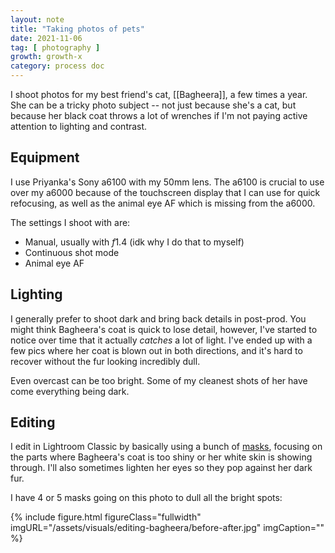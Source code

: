 ```yaml
---
layout: note
title: "Taking photos of pets"
date: 2021-11-06
tag: [ photography ]
growth: growth-x
category: process doc
---
```


I shoot photos for my best friend's cat, [[Bagheera]], a few times a year. She can be a tricky photo subject -- not just because she's a cat, but because her black coat throws a lot of wrenches if I'm not paying active attention to lighting and contrast.

## Equipment

I use Priyanka's Sony a6100 with my 50mm lens. The a6100 is crucial to use over my a6000 because of the touchscreen display that I can use for quick refocusing, as well as the animal eye AF which is missing from the a6000.

The settings I shoot with are:

- Manual, usually with *f*1.4 (idk why I do that to myself)
- Continuous shot mode
- Animal eye AF

## Lighting

I generally prefer to shoot dark and bring back details in post-prod. You might think Bagheera's coat is quick to lose detail, however, I've started to notice over time that it actually *catches* a lot of light. I've ended up with a few pics where her coat is blown out in both directions, and it's hard to recover without the fur looking incredibly dull.

Even overcast can be too bright. Some of my cleanest shots of her have come everything being dark. 

## Editing

I edit in Lightroom Classic by basically using a bunch of [masks](https://helpx.adobe.com/lightroom-classic/help/masking.html), focusing on the parts where Bagheera's coat is too shiny or her white skin is showing through. I'll also sometimes lighten her eyes so they pop against her dark fur.

I have 4 or 5 masks going on this photo to dull all the bright spots:

{% include figure.html figureClass="fullwidth" imgURL="/assets/visuals/editing-bagheera/before-after.jpg" imgCaption="" %}

